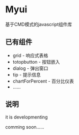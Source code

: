 Myui 
=========================== 

 基于CMD模式的javascript组件库

## 已有组件
 - grid - 响应式表格
 - totopbutton - 按钮嵌入
 - dialog - 弹出窗口
 - tip - 提示信息
 - chartForPercent - 百分比仪表
 - ......

## 说明
it is developmenting

comming soon......
